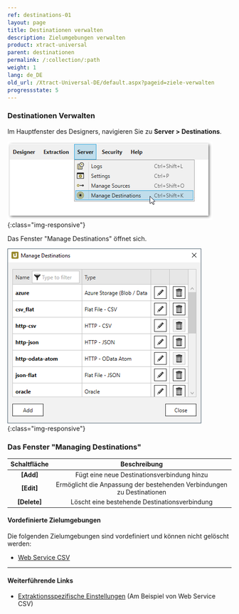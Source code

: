 ```yaml
---
ref: destinations-01
layout: page
title: Destinationen verwalten
description: Zielumgebungen verwalten
product: xtract-universal
parent: destinationen
permalink: /:collection/:path
weight: 1
lang: de_DE
old_url: /Xtract-Universal-DE/default.aspx?pageid=ziele-verwalten
progressstate: 5
---
```

### Destinationen Verwalten
Im Hauptfenster des Designers, navigieren Sie zu **Server > Destinations**.

![Manage-Shared-Destinations](/img/content/xu/sever_manage_dest.png){:class="img-responsive"}

Das Fenster "Manage Destinations" öffnet sich.

![Manage-Shared-Destinations](/img/content/Manage-Shared-Destinations.png){:class="img-responsive"}

### Das Fenster "Managing Destinations"

| Schaltfläche | Beschreibung | 
| :------: |:---: | 
| **[Add]** | Fügt eine neue Destinationsverbindung hinzu |
| **[Edit]** | Ermöglicht die Anpassung der bestehenden Verbindungen zu Destinationen | 
| **[Delete]** | Löscht eine bestehende Destinationsverbindung | 



#### Vordefinierte Zielumgebungen
Die folgenden Zielumgebungen sind vordefiniert und können nicht gelöscht werden:
- [Web Service CSV](./csv-via-http)


******
#### Weiterführende Links
- [Extraktionsspezifische Einstellungen](./csv-via-http#csv-settings) (Am Beispiel von Web Service CSV)

